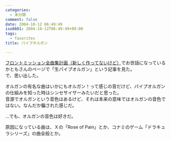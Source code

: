 ```yaml
---
categories:
  - 未分類
comment: false
date: 2004-10-12 06:49:49
iso8601: 2004-10-12T06:49:49+09:00
tags:
  - favorites
title: パイプオルガン

---
```


<div class="entry-body">
  <p><a href="http://fmabcp.s232.xrea.com/">フロントミッション全曲集計画（新しく作ってないけど）</a>でお世話になっているかともさんのページで「生パイプオルガン」という記事を見た。<br />
    で、思い出した。</p>

  <p>オルガンの有名な曲はいかにもオルガン！って感じの音だけど、パイプオルガンの仕組みを知った時はシンセサイザーみたいだと思った。<br />
    音源でオルガンという音色はあるけど、それは本来の意味ではオルガンの音色ではない。なんだか騙された感じだ。</p>

  <p>…でも、オルガンの音色は好きだ。</p>

  <p>原因になっている曲は、Ｘの「Rose of Pain」とか、コナミのゲーム「ドラキュラシリーズ」の曲全般とか。</p>
</div>
